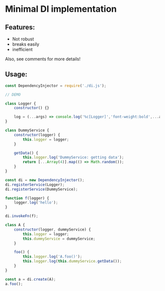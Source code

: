 # Minimal DI implementation

## Features:
* Not robust
* breaks easily
* inefficient

Also, see comments for more details!

## Usage:

```js
const DependencyInjector = require('./di.js');

// DEMO

class Logger {
	constructor() {}

	log = (...args) => console.log('%c[Logger]','font-weight:bold',...args);
}

class DummyService {
	constructor(logger) {
		this.logger = logger;
	}

	getData() {
		this.logger.log('DummyService: getting data');
		return [...Array(4)].map(() => Math.random());
	}
}

const di = new DependencyInjector();
di.registerService(Logger);
di.registerService(DummyService);

function f(logger) {
	logger.log('hello');
}

di.invokeFn(f);

class A {
	constructor(logger, dummyService) {
		this.logger = logger;
		this.dummyService = dummyService;
	}

	foo() {
		this.logger.log('A.foo()');
		this.logger.log(this.dummyService.getData());
	}
}

const a = di.create(A);
a.foo();
```

